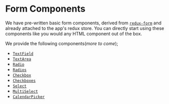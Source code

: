 # Form Components

We have pre-written basic form components, derived from [`redux-form`](https://redux-form.com/) and already attached to the app's redux store. You can directly start using these components like you would any HTML component out of the box.

We provide the following components(_more to come_);

- [`TextField`](/ReduxFormComponents/lib/components/TextField/index.md)
- [`TextArea`](/ReduxFormComponents/lib/components/TextArea/index.md)
- [`Radio`](/ReduxFormComponents/lib/components/Radio/index.md)
- [`Radios`](/ReduxFormComponents/lib/components/Radios/index.md)
- [`Checkbox`](/ReduxFormComponents/lib/components/Checkbox/index.md)
- [`Checkboxes`](/ReduxFormComponents/lib/components/Checkboxes/index.md)
- [`Select`](/ReduxFormComponents/lib/components/Select/index.md)
- [`MultiSelect`](/ReduxFormComponents/lib/components/MultiSelect/index.md)
- [`CalendarPicker`](/ReduxFormComponents/lib/components/CalendarPicker/index.md)

